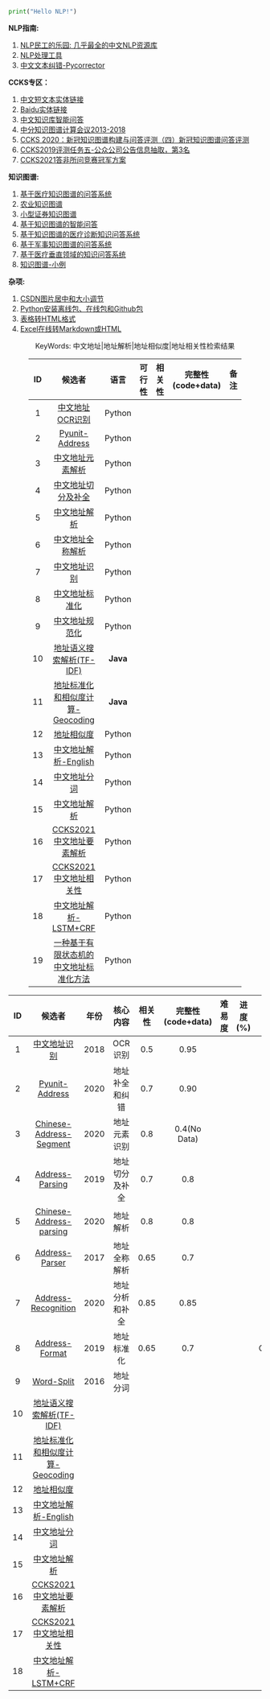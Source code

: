 ```python
print("Hello NLP!")
```

**NLP指南:**

1. [NLP民工的乐园: 几乎最全的中文NLP资源库](https://github.com/fighting41love/funNLP)
2. [NLP处理工具](https://github.com/ownthink/Jiagu)
3. [中文文本纠错-Pycorrector](https://github.com/shibing624/pycorrector)


**CCKS专区：**

1. [中文短文本实体链接](https://github.com/AlexYangLi/ccks2019_el)
2. [Baidu实体链接](https://github.com/panchunguang/ccks_baidu_entity_link)
3. [中文知识库智能问答](https://github.com/duterscmy/ccks2019-ckbqa-4th-codes)
4. [中分知识图谱计算会议2013-2018](https://github.com/liuhuanyong/KnowledgeGraphSlides)
5. [CCKS 2020：新冠知识图谱构建与问答评测（四）新冠知识图谱问答评测](https://github.com/WangShengguang/ccks-2020)
6. [CCKS2019评测任务五-公众公司公告信息抽取，第3名](https://github.com/houking-can/CCKS2019-Task5)
7. [CCKS2021答非所问竞赛冠军方案](https://github.com/WENGSYX/CCKS2021-Scheme-Sharing)


**知识图谱:**

1. [基于医疗知识图谱的问答系统](https://github.com/liuhuanyong/QASystemOnMedicalKG)
2. [农业知识图谱](https://github.com/qq547276542/Agriculture_KnowledgeGraph)
3. [小型证券知识图谱](https://github.com/lemonhu/stock-knowledge-graph)
4. [基于知识图谱的智能问答](https://github.com/WenRichard/KBQA-BERT)
5. [基于知识图谱的医疗诊断知识问答系统](https://github.com/wangle1218/KBQA-for-Diagnosis)
6. [基于军事知识图谱的问答系统](https://github.com/liuhuanyong/QAonMilitaryKG)
7. [基于医疗垂直领域的知识问答系统](https://github.com/baiyang2464/chatbot-base-on-Knowledge-Graph)
8. [知识图谱-小例](https://github.com/Skyellbin/neo4j-python-pandas-py2neo-v3)

**杂项:**

1. [CSDN图片居中和大小调节](https://blog.csdn.net/qq_43012792/article/details/107896047)
2. [Python安装离线包、在线包和Github包](https://blog.csdn.net/tandelin/article/details/103664721)
3. [表格转HTML格式](http://pressbin.com/tools/excel_to_html_table/index.html)
4. [Excel在线转Markdown或HTML](http://www.tablesgenerator.com)


<html>
    <body>
        <div id='write' class='is-node show-fences-line-number'>
            <figure>
                <p align="center">KeyWords: 中文地址|地址解析|地址相似度|地址相关性检索结果</p>
                <table align="center">
                    <thead>
                        <tr>
                            <th align="center">ID</th>
                            <th align="center">候选者</th>
                            <th align="center">语言</th>
                            <th align="center">可行性</th>
                            <th align="center">相关性</th>
                            <th align="center">完整性(code+data)</th>
                            <th align="center">备注</th>
                        </tr>
                    </thead>
                    <!--核心内容-->
                    <tbody>
                        <tr>
                            <td align="center">1</td>
                            <td align="center">
                                <a href='https://github.com/Walleclipse/ChineseAddress_OCR'>中文地址OCR识别</a>
                            </td>
                            <td align="center">Python</td>
                            <td align="center"></td>
                            <td align="center"></td>
                            <td align="center"></td>
                            <td align="center"></td>
                        </tr>
                        <tr>
                            <td align="center">2</td>
                            <td align="center">
                                <a href='https://github.com/PyUnit/pyunit-address'>Pyunit-Address</a>
                            </td>
                            <td align="center">Python</td>
                            <td align="center"></td>
                            <td align="center"></td>
                            <td align="center"></td>
                            <td align="center"></td>
                        </tr>
                        <tr>
                            <td align="center">3</td>
                            <td align="center">
                                <a href='https://github.com/yihenglu/chinese-address-segment'>中文地址元素解析</a>
                            </td>
                            <td align="center">Python</td>
                            <td align="center"></td>
                            <td align="center"></td>
                            <td align="center"></td>
                            <td align="center"></td>
                        </tr>
                        <tr>
                            <td align="center">4</td>
                            <td align="center">
                                <a href='https://github.com/tidalmelon/addrseg'>中文地址切分及补全</a>
                            </td>
                            <td align="center">Python</td>
                            <td align="center"></td>
                            <td align="center"></td>
                            <td align="center"></td>
                            <td align="center"></td>
                        </tr>
                        <tr>
                            <td align="center">5</td>
                            <td align="center">
                                <a href='https://github.com/BlackCatXJ/ch_address_parsing'>中文地址解析</a>
                            </td>
                            <td align="center">Python</td>
                            <td align="center"></td>
                            <td align="center"></td>
                            <td align="center"></td>
                            <td align="center"></td>
                        </tr>
                        <tr>
                            <td align="center">6</td>
                            <td align="center">
                                <a href='https://github.com/orgatAI/address-parser'>中文地址全称解析</a>
                            </td>
                            <td align="center">Python</td>
                            <td align="center"></td>
                            <td align="center"></td>
                            <td align="center"></td>
                            <td align="center"></td>
                        </tr>
                        <tr>
                            <td align="center">7</td>
                            <td align="center">
                                <a href='https://github.com/gump1368/address-recognition'>中文地址识别</a>
                            </td>
                            <td align="center">Python</td>
                            <td align="center"></td>
                            <td align="center"></td>
                            <td align="center"></td>
                            <td align="center"></td>
                        </tr>
                        <tr>
                            <td align="center">8</td>
                            <td align="center">
                                <a href='https://github.com/zzd1990421/AddressFormat'>中文地址标准化</a>
                            </td>
                            <td align="center">Python</td>
                            <td align="center"></td>
                            <td align="center"></td>
                            <td align="center"></td>
                            <td align="center"></td>
                        </tr>
                        <tr>
                            <td align="center">9</td>
                            <td align="center">
                                <a href='https://github.com/wangyulu1993/ranqi_word_split'>中文地址规范化</a>
                            </td>
                            <td align="center">Python</td>
                            <td align="center"></td>
                            <td align="center"></td>
                            <td align="center"></td>
                            <td align="center"></td>
                        </tr>
                        <tr>
                            <td align="center">10</td>
                            <td align="center">
                                <a href='https://github.com/liuzhibin-cn/address-semantic-search'>地址语义搜索解析(TF-IDF)</a>
                            </td>
                            <td align="center">
                                <strong>Java</strong>
                            </td>
                            <td align="center"></td>
                            <td align="center"></td>
                            <td align="center"></td>
                            <td align="center"></td>
                        </tr>
                        <tr>
                            <td align="center">11</td>
                            <td align="center">
                                <a href='https://github.com/IceMimosa/geocoding'>地址标准化和相似度计算-Geocoding</a>
                            </td>
                            <td align="center">
                                <strong>Java</strong>
                            </td>
                            <td align="center"></td>
                            <td align="center"></td>
                            <td align="center"></td>
                            <td align="center"></td>
                        </tr>
                        <tr>
                            <td align="center">12</td>
                            <td align="center">
                                <a href='https://github.com/Janly238/address_similirity'>地址相似度</a>
                            </td>
                            <td align="center">Python</td>
                            <td align="center"></td>
                            <td align="center"></td>
                            <td align="center"></td>
                            <td align="center"></td>
                        </tr>
                        <tr>
                            <td align="center">13</td>
                            <td align="center">
                                <a href='https://github.com/leodotnet/neural-chinese-address-parsing'>中文地址解析-English</a>
                            </td>
                            <td align="center">Python</td>
                            <td align="center"></td>
                            <td align="center"></td>
                            <td align="center"></td>
                            <td align="center"></td>
                        </tr>
                        <tr>
                            <td align="center">14</td>
                            <td align="center">
                                <a href='https://github.com/SuperMap/address-matching'>中文地址分词</a>
                            </td>
                            <td align="center">Python</td>
                            <td align="center"></td>
                            <td align="center"></td>
                            <td align="center"></td>
                            <td align="center"></td>
                        </tr>
                        <tr>
                            <td align="center">15</td>
                            <td align="center">
                                <a href='https://github.com/CivicKnowledge/address_parser'>中文地址解析</a>
                            </td>
                            <td align="center">Python</td>
                            <td align="center"></td>
                            <td align="center"></td>
                            <td align="center"></td>
                            <td align="center"></td>
                        </tr>
                        <tr>
                            <td align="center">16</td>
                            <td align="center">
                                <a href='https://github.com/xueyouluo/ccks2021-track2-code'>CCKS2021中文地址要素解析</a>
                            </td>
                            <td align="center">Python</td>
                            <td align="center"></td>
                            <td align="center"></td>
                            <td align="center"></td>
                            <td align="center"></td>
                        </tr>
                        <tr>
                            <td align="center">17</td>
                            <td align="center">
                                <a href='https://github.com/wodejiafeiyu/ccks2021-track3-top1'>CCKS2021中文地址相关性</a>
                            </td>
                            <td align="center">Python</td>
                            <td align="center"></td>
                            <td align="center"></td>
                            <td align="center"></td>
                            <td align="center"></td>
                        </tr>
                        <tr>
                            <td align="center">18</td>
                            <td align="center">
                                <a href='https://github.com/frankhjh/Address_Element_Parsing'>中文地址解析-LSTM+CRF</a>
                            </td>
                            <td align="center">Python</td>
                            <td align="center"></td>
                            <td align="center"></td>
                            <td align="center"></td>
                            <td align="center"></td>
                        </tr>
                        <tr>
                            <td align="center">19</td>
                            <td align="center">
                                <a href='https://download.csdn.net/download/weixin_39840924/11399198?utm_medium=distribute.pc_relevant_download.none-task-download-2~default~OPENSEARCH~Rate-9.dl_default&amp;depth_1-utm_source=distribute.pc_relevant_download.none-task-download-2~default~OPENSEARCH~Rate-9.dl_default&amp;dest=https%3A%2F%2Fdownload.csdn.net%2Fdownload%2Fweixin_39840924%2F11399198&amp;spm=1003.2020.3001.6616.10'>
                                一种基于有限状态机的中文地址标准化方法</a>
                            </td>
                            <td align="center">Python</td>
                            <td align="center"></td>
                            <td align="center"></td>
                            <td align="center"></td>
                            <td align="center"></td>
                        </tr>
                    </tbody>
                </table>
            </figure>
            <p></p>
        </div>
    </body>
</html>


|  ID  |                            候选者                            | 年份 |    核心内容    | 相关性 | 完整性(code+data) | 难易度 | 进度(%) |                             备注                             |
| :--: | :----------------------------------------------------------: | :--: | :------------: | :----: | :---------------: | :----: | :-----: | :----------------------------------------------------------: |
|  1   | [中文地址识别](https://github.com/Walleclipse/ChineseAddress_OCR) | 2018 |    OCR识别     |  0.5   |       0.95        |        |         |                              CV                              |
|  2   |  [Pyunit-Address](https://github.com/PyUnit/pyunit-address)  | 2020 | 地址补全和纠错 |  0.7   |       0.90        |        |         |                                                              |
|  3   | [Chinese-Address-Segment](https://github.com/yihenglu/chinese-address-segment) | 2020 |  地址元素识别  |  0.8   |   0.4(No Data)    |        |         | [补充](https://github.com/BrowenYu/chinese-address-segmentation) |
|  4   |   [Address-Parsing](https://github.com/tidalmelon/addrseg)   | 2019 | 地址切分及补全 |  0.7   |        0.8        |        |         |                                                              |
|  5   | [Chinese-Address-parsing](https://github.com/BlackCatXJ/ch_address_parsing) | 2020 |    地址解析    |  0.8   |        0.8        |        |         |                                                              |
|  6   | [Address-Parser](https://github.com/orgatAI/address-parser)  | 2017 |  地址全称解析  |  0.65  |        0.7        |        |         |                                                              |
|  7   | [Address-Recognition](https://github.com/gump1368/address-recognition) | 2020 | 地址分析和补全 |  0.85  |       0.85        |        |         |                                                              |
|  8   | [Address-Format](https://github.com/zzd1990421/AddressFormat) | 2019 |   地址标准化   |  0.65  |        0.7        |        |         |                             CPCA                             |
|  9   | [Word-Split](https://github.com/wangyulu1993/ranqi_word_split) | 2016 |    地址分词    |        |                   |        |         |                                                              |
|  10  | [地址语义搜索解析(TF-IDF)](https://github.com/liuzhibin-cn/address-semantic-search) |      |                |        |                   |        |         |                                                              |
|  11  | [地址标准化和相似度计算-Geocoding](https://github.com/IceMimosa/geocoding) |      |                |        |                   |        |         |                                                              |
|  12  | [地址相似度](https://github.com/Janly238/address_similirity) |      |                |        |                   |        |         |                                                              |
|  13  | [中文地址解析-English](https://github.com/leodotnet/neural-chinese-address-parsing) |      |                |        |                   |        |         |                                                              |
|  14  | [中文地址分词](https://github.com/SuperMap/address-matching) |      |                |        |                   |        |         |                                                              |
|  15  | [中文地址解析](https://github.com/CivicKnowledge/address_parser) |      |                |        |                   |        |         |                                                              |
|  16  | [CCKS2021中文地址要素解析](https://github.com/xueyouluo/ccks2021-track2-code) |      |                |        |                   |        |         |                                                              |
|  17  | [CCKS2021中文地址相关性](https://github.com/wodejiafeiyu/ccks2021-track3-top1) |      |                |        |                   |        |         |                                                              |
|  18  | [中文地址解析-LSTM+CRF](https://github.com/frankhjh/Address_Element_Parsing) |      |                |        |                   |        |         |                                                              |
